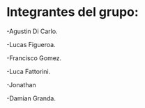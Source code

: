 # Integrantes del grupo:
-Agustin Di Carlo.

-Lucas Figueroa.

-Francisco Gomez.

-Luca Fattorini.

-Jonathan 

-Damian Granda.
